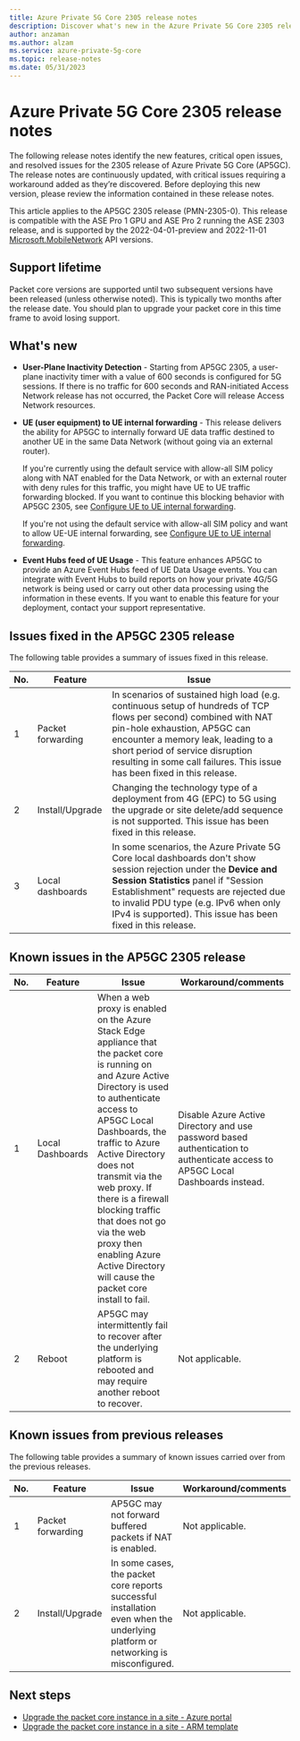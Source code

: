 ```yaml
---
title: Azure Private 5G Core 2305 release notes
description: Discover what's new in the Azure Private 5G Core 2305 release
author: anzaman
ms.author: alzam
ms.service: azure-private-5g-core
ms.topic: release-notes
ms.date: 05/31/2023
---
```


# Azure Private 5G Core 2305 release notes

The following release notes identify the new features, critical open issues, and resolved issues for the 2305 release of Azure Private 5G Core (AP5GC). The release notes are continuously updated, with critical issues requiring a workaround added as they’re discovered. Before deploying this new version, please review the information contained in these release notes.

This article applies to the AP5GC 2305 release (PMN-2305-0). This release is compatible with the ASE Pro 1 GPU and ASE Pro 2 running the ASE 2303 release, and is supported by the 2022-04-01-preview and 2022-11-01 [Microsoft.MobileNetwork](/rest/api/mobilenetwork) API versions.

## Support lifetime

Packet core versions are supported until two subsequent versions have been released (unless otherwise noted). This is typically two months after the release date. You should plan to upgrade your packet core in this time frame to avoid losing support.

## What's new

- **User-Plane Inactivity Detection** - Starting from AP5GC 2305, a user-plane inactivity timer with a value of 600 seconds is configured for 5G sessions. If there is no traffic for 600 seconds and RAN-initiated Access Network release has not occurred, the Packet Core will release Access Network resources.

- **UE (user equipment) to UE internal forwarding** - This release delivers the ability for AP5GC to internally forward UE data traffic destined to another UE in the same Data Network (without going via an external router).

  If you're currently using the default service with allow-all SIM policy along with NAT enabled for the Data Network, or with an external router with deny rules for this traffic, you might have UE to UE traffic forwarding blocked. If you want to continue this blocking behavior with AP5GC 2305, see [Configure UE to UE internal forwarding](configure-internal-forwarding.md).

  If you're not using the default service with allow-all SIM policy and want to allow UE-UE internal forwarding, see [Configure UE to UE internal forwarding](configure-internal-forwarding.md).

- **Event Hubs feed of UE Usage** - This feature enhances AP5GC to provide an Azure Event Hubs feed of UE Data Usage events. You can integrate with Event Hubs to build reports on how your private 4G/5G network is being used or carry out other data processing using the information in these events.  If you want to enable this feature for your deployment, contact your support representative.

## Issues fixed in the AP5GC 2305 release

The following table provides a summary of issues fixed in this release.

  |No.  |Feature  | Issue |
  |-----|-----|-----|
  | 1 | Packet forwarding | In scenarios of sustained high load (e.g. continuous setup of hundreds of TCP flows per second) combined with NAT pin-hole exhaustion, AP5GC can encounter a memory leak, leading to a short period of service disruption resulting in some call failures. This issue has been fixed in this release. |
  | 2 | Install/Upgrade | Changing the technology type of a deployment from 4G (EPC) to 5G using the upgrade or site delete/add sequence is not supported. This issue has been fixed in this release. |
  | 3 | Local dashboards | In some scenarios, the Azure Private 5G Core local dashboards don't show session rejection under the **Device and Session Statistics** panel if "Session Establishment" requests are rejected due to invalid PDU type (e.g. IPv6 when only IPv4 is supported). This issue has been fixed in this release. |

## Known issues in the AP5GC 2305 release

  |No.  |Feature  | Issue | Workaround/comments |
  |-----|-----|-----|-----|
  | 1 | Local Dashboards | When a web proxy is enabled on the Azure Stack Edge appliance that the packet core is running on and Azure Active Directory is used to authenticate access to AP5GC Local Dashboards, the traffic to Azure Active Directory does not transmit via the web proxy. If there is a firewall blocking traffic that does not go via the web proxy then enabling Azure Active Directory will cause the packet core install to fail. | Disable Azure Active Directory and use password based authentication to authenticate access to AP5GC Local Dashboards instead. |
  | 2 | Reboot | AP5GC may intermittently fail to recover after the underlying platform is rebooted and may require another reboot to recover. | Not applicable. |

## Known issues from previous releases

The following table provides a summary of known issues carried over from the previous releases.

  |No.  |Feature  | Issue | Workaround/comments |
  |-----|-----|-----|-----|
  | 1 | Packet forwarding  | AP5GC may not forward buffered packets if NAT is enabled. | Not applicable. |
  | 2 | Install/Upgrade | In some cases, the packet core reports successful installation even when the underlying platform or networking is misconfigured. | Not applicable. |

## Next steps

- [Upgrade the packet core instance in a site - Azure portal](upgrade-packet-core-azure-portal.md)
- [Upgrade the packet core instance in a site - ARM template](upgrade-packet-core-arm-template.md)
